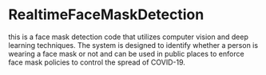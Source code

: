 # RealtimeFaceMaskDetection
this is a face mask detection code that utilizes computer vision and deep learning techniques. The system is designed to identify whether a person is wearing a face mask or not and can be used in public places to enforce face mask policies to control the spread of COVID-19.

